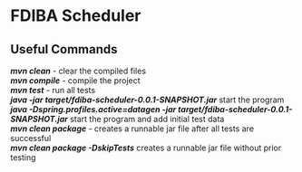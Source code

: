 # FDIBA Scheduler

## Useful Commands

***mvn clean*** - clear the compiled files<br>
***mvn compile*** - compile the project<br>
***mvn test*** - run all tests<br>
***java -jar target/fdiba-scheduler-0.0.1-SNAPSHOT.jar*** start the program<br>
***java -Dspring.profiles.active=datagen -jar target/fdiba-scheduler-0.0.1-SNAPSHOT.jar*** start the program and add
initial test data<br>
***mvn clean package*** - creates a runnable jar file after all tests are successful<br>
***mvn clean package -DskipTests*** creates a runnable jar file without prior testing<br>